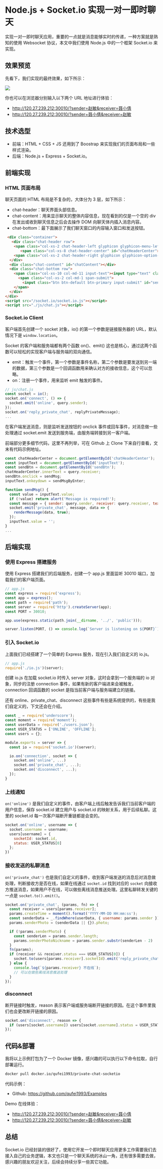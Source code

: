# Node.js + Socket.io 实现一对一即时聊天
实现一对一即时聊天应用，重要的一点就是消息能够实时的传递，一种方案就是熟知的使用 Websocket 协议，本文中我们使用 Node.js 中的一个框架 Socket.io 来实现。

## 效果预览
先看下，我们实现的最终效果，如下所示：

![](../images/private-chat-socketio-demo.png)

你也可以在浏览器分别输入以下两个 URL 地址进行体验：

- http://120.27.239.212:30010/?sender=赵敏&receiver=聂小倩
- http://120.27.239.212:30010/?sender=聂小倩&receiver=赵敏

## 技术选型
- 前端：HTML + CSS + JS 还用到了 Boostrap 来实现我们的页面布局和一些样式渲染。
- 后端：Node.js + Express + Socket.io。

## 前端实现
### HTML 页面布局
聊天页面的 HTML 布局是不复杂的，大体分为 3 层，如下所示：

- chat-header：聊天界面头部信息。
- chat-content：用来显示聊天的整体内容信息，现在看到的仅是一个空的 div 在发出或收到聊天信息之后会去操作 DOM 向聊天体内插入消息内容。
- chat-bottom：最下面展示了我们聊天窗口的内容输入窗口和发送按钮。

```html
 <div class="container">
   <div class="chat-header row">
    <span class="col-xs-2 chat-header-left glyphicon glyphicon-menu-left"></span>
       <span class="col-xs-8 chat-header-center" id="chatHeaderCenter"></span>
    <span class="col-xs-2 chat-header-right glyphicon glyphicon-option-horizontal"></span>
  </div>
  <div class="chat-content" id="chatContent"></div>
  <div class="chat-bottom row">
    <span class="col-xs-10 col-md-11 input-text"><input type="text" class="form-control " id="inputText" placeholder="请输入要发送的内容..."></span>
      <span class="col-xs-2 col-md-1 span-submit">
        <input class="btn btn-default btn-primary input-submit" id="sendBtn" data-dismiss="alert" type="submit" value="发送">
    </span>
  </div>
</div>
<script src="/socket.io/socket.io.js"></script>
<script src="./js/chat.js"></script>
```
### Socket.io Client
客户端首先创建一个 socket 对象，io() 的第一个参数是链接服务器的 URL，默认情况下是 `window.location`。

Socket 的客户端和服务端都有两个函数 on()、emit() 这也是核心，通过这两个函数可以轻松的实现客户端与服务端的双向通信。

- emit：触发一个事件，第一个参数是事件名称，第二个参数是要发送到另一端的数据，第三个参数是一个回调函数用来确认对方的接收信息，这个可以忽略。
- on：注册一个事件，用来监听 emit 触发的事件。

```js
// js/chat.js
const socket = io();
socket.on('connect', () => {
  socket.emit('online', query.sender);
});
socket.on('reply_private_chat', replyPrivateMessage);
...
```
在客户端发送消息，则是监听发送按钮的 onclick 事件或回车事件，对消息做一些处理通过 socket.emit 发送到服务端，由服务端转接到另一客户端。

前端部分更多细节代码，这里不再列举，可在 Github 上 Clone 下来自行查看，文末有代码示例地址。
```js
const chatHeaderCenter = document.getElementById('chatHeaderCenter');
const inputText = document.getElementById('inputText');
const sendBtn = document.getElementById('sendBtn');
chatHeaderCenter.innerText = query.receiver;
sendBtn.onclick = sendMsg;
inputText.onkeydown = sendMsgByEnter;

function sendMsg() {
  const value = inputText.value;
  if (!value) return alert('Message is required!');
  const message = { sender: query.sender, receiver: query.receiver, text: value };
  socket.emit('private_chat', message, data => {
    renderMessage(data, true);
  });
  inputText.value = '';
}
...
```
## 后端实现
### 使用 Express 搭建服务
使用 Express 搭建我们的后端服务，创建一个 app.js 里面监听 30010 端口，加载我们的客户端页面。
```js
// app.js
const express = require('express');
const app = express();
const path = require('path');
const server = require('http').createServer(app);
const PORT = 30010;

app.use(express.static(path.join(__dirname, '../', 'public')));

server.listen(PORT, () => console.log(`Server is listening on ${PORT}`));
```
### 引入 Socket.io
上面我们已经搭建了一个简单的 Express 服务，现在引入我们自定义的 io.js。
```js
// app.js
require('./io.js')(server);
```
创建 io.js 在加载 socket.io 时传入 server 对象，这时会拿到一个服务端的 io 对象，同步的注册 connection 事件，如果有新的客户端进来会被触发，connection 回调函数的 socket 是指当前客户端与服务端建立的链接。

还有 online、private_chat、disconnect 这些事件有些是系统提供的，有些是我们自定义的，下文还会在介绍。
```js
const _ = require('underscore');
const moment = require('moment');
const userData = require('./users.json');
const USER_STATUS = ['ONLINE', 'OFFLINE'];
const users = {};

module.exports = server => {
  const io = require('socket.io')(server);

  io.on('connection', socket => {
    socket.on('online', ...)
    socket.on('private_chat', ...);
    socket.on('disconnect', ...);
  });
}
```
### 上线通知
`on('online')` 是我们自定义的事件，由客户端上线后触发告诉我们当前客户端的用户信息，保存 socket.id 建立用户与 socket.id 的映射关系，用于后续私聊。这里的 socket.id 每一次客户端断开重链都是会变的。
```js
socket.on('online', username => {
  socket.username = username;
  users[username] = {
    socketId: socket.id,
    status: USER_STATUS[0]
  };
})
```
### 接收发送的私聊消息
`on('private_chat')` 也是我们自定义的事件，收到客户端发送的消息后对消息做处理，判断接收方是否在线，如果在线通过 `socket.id` 找到对应的 `socket` 向接收方推送消息，如果用户不在线，可以做些离线消息推送处理。这里私聊转发关键的一点是 `socket.to().emit()`。
```js
socket.on('private_chat', (params, fn) => {
  const receiver = users[params.receiver];
  params.createTime = moment().format('YYYY-MM-DD HH:mm:ss');
  const senderData = _.findWhere(userData, { username: params.sender });
  params.senderPhoto = (senderData || {}).photo;

  if (!params.senderPhoto) {
    const senderLen = params.sender.length;
    params.senderPhotoNickname = params.sender.substr(senderLen - 2)
  }
  fn(params);
  if (receiver && receiver.status === USER_STATUS[0]) {
    socket.to(users[params.receiver].socketId).emit('reply_private_chat', params);
  } else {
    console.log(`${params.receiver} 不在线`);
    // 可以在做些离线消息推送处理
  }
});
```
### disconnect
断开链接时触发，reason 表示客户端或服务端断开链接的原因。在这个事件里我们也会更改断开链接的原因。
```js
socket.on('disconnect', reason => {
  if (users[socket.username]) users[socket.username].status = USER_STATUS[1];
});
```
## 代码&部署
我将以上示例打包为了一个 Docker 镜像，感兴趣的可以执行以下命令拉取，自行部署运行。
```bash
docker pull docker.io/qufei1993/private-chat-socketio
```
代码示例：

- Github: https://github.com/qufei1993/Examples

Demo 在线体验：
- http://120.27.239.212:30010/?sender=赵敏&receiver=聂小倩
- http://120.27.239.212:30010/?sender=聂小倩&receiver=赵敏

## 总结
Socket.io 已经封装的很好了，使用它开发一个即时聊天应用更多工作需要我们去接入自己的业务逻辑，本文也只是一个聊天系统的冰山一角，还有很多需要去做，感兴趣的朋友欢迎关注，后续会持续分享一些其它功能。